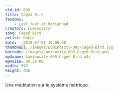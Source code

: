 ```yaml
---
vid_id: 095
title: Caged Bird
fandoms:
    - Last Year at Marienbad
creators: Luminosity
song: Caged Bird
artist: Unkle
date:   2010-07-01 10:00:00
thumbnail: /images/Luminosity-095-Caged-Bird.jpg
barcode: /images/Luminosity-095-Caged-Bird.png
mp4name: Luminosity-095-Caged-Bird.m4v
mp4size: 60.39 MB
width: 992
height: 480
---
```


Une méditation sur le système métrique.
